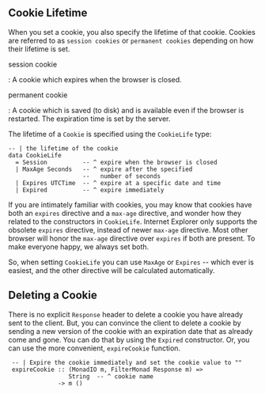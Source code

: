 
Cookie Lifetime
---------------

When you set a cookie, you also specify the lifetime of that cookie. Cookies are referred to as `session cookies` or `permanent cookies` depending on how their lifetime is set.

session cookie

:    A cookie which expires when the browser is closed.

permanent cookie

:    A cookie which is saved (to disk) and is available even if the browser is restarted. The expiration time is set by the server.

The lifetime of a `Cookie` is specified using the `CookieLife` type:

~~~~ {.haskell}
-- | the lifetime of the cookie
data CookieLife
  = Session          -- ^ expire when the browser is closed
  | MaxAge Seconds   -- ^ expire after the specified
                     --   number of seconds
  | Expires UTCTime  -- ^ expire at a specific date and time
  | Expired          -- ^ expire immediately
~~~~


If you are intimately familiar with cookies, you may know that cookies have both an `expires` directive and a `max-age` directive, and wonder how they related to the constructors in `CookieLife`. Internet Explorer only supports the obsolete `expires` directive, instead of newer `max-age` directive. Most other browser will honor the `max-age` directive over `expires` if both are present. To make everyone happy, we always set both.

So, when setting `CookieLife` you can use `MaxAge` or `Expires` -- which ever is easiest, and the other directive will be calculated automatically.

Deleting a Cookie
-----------------

There is no explicit `Response` header to delete a cookie you have already sent to the client. But, you can convince the client to delete a cookie by sending a new version of the cookie with an expiration date that as already come and gone. You can do that by using the `Expired` constructor. Or, you can use the more convenient, `expireCookie` function.

~~~~ {.haskell}
 -- | Expire the cookie immediately and set the cookie value to ""
 expireCookie :: (MonadIO m, FilterMonad Response m) =>
                 String  -- ^ cookie name
              -> m ()
~~~~

